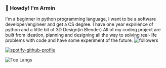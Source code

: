 ### 🤠 Howdy! I'm Armin

I'm a beginner in python programming language, I want to be a software developer/engineer and get a CS degree.
I have one year expirience of python and a little bit of 3D Design(in Blender)
All of my coding project are built from ideation, planning and designing all the way to solving real-life problems with code and have some experiment of the future.
  <img alt="followers" title="Follow me on Twitter" src="https://img.shields.io/twitter/follow/armin_codes?color=55960c&label=Follow&logo=twitter&logoColor=white&style=for-the-badge"/>
  
[![spotify-github-profile](https://spotify-github-profile.vercel.app/api/view?uid=31jmkvcunwym3wtznkfd5dnlbpxq&cover_image=true&theme=default&show_offline=false&background_color=292929&interchange=false)](https://github.com/kittinan/spotify-github-profile)


![Top Langs](https://github-readme-stats.vercel.app/api/top-langs/?username=armin-codes&layout=compact)
